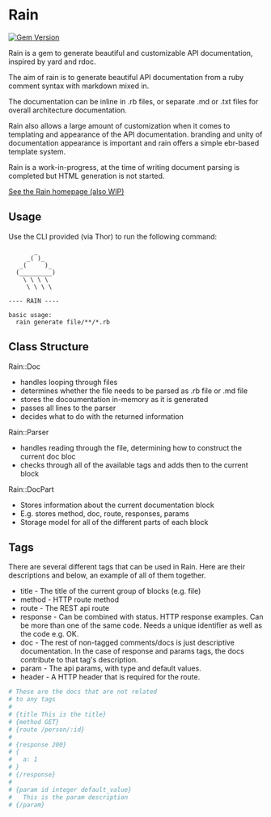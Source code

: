 # Rain

[![Gem Version](https://badge.fury.io/rb/rain-doc.svg)](http://badge.fury.io/rb/rain-doc)

Rain is a gem to generate beautiful and customizable API documentation, inspired by yard and rdoc.

The aim of rain is to generate beautiful API documentation from a ruby comment syntax with markdown mixed in.

The documentation can be inline in .rb files, or separate .md or .txt files for overall architecture documentation.

Rain also allows a large amount of customization when it comes to templating and appearance of the API documentation. branding and unity of documentation appearance is important and rain offers a simple ebr-based template system.

Rain is a work-in-progress, at the time of writing document parsing is completed but HTML generation is not started.

[See the Rain homepage (also WIP)](http://martin-brennan.github.io/rain)

## Usage
Use the CLI provided (via Thor) to run the following command:

```
       _
     _( )_
   _(     )_
  (_________)
    \ \ \ \
     \ \ \ \

---- RAIN ----

basic usage:
  rain generate file/**/*.rb
```

## Class Structure

Rain::Doc
- handles looping through files
- determines whether the file needs to be parsed as .rb file or .md file
- stores the docoumentation in-memory as it is generated
- passes all lines to the parser
- decides what to do with the returned information

Rain::Parser
- handles reading through the file, determining how to construct the current doc bloc
- checks through all of the available tags and adds then to the current block

Rain::DocPart
- Stores information about the current documentation block
- E.g. stores method, doc, route, responses, params
- Storage model for all of the different parts of each block

## Tags
There are several different tags that can be used in Rain. Here are their descriptions and below, an example of all of them together.

- title - The title of the current group of blocks (e.g. file)
- method - HTTP route method
- route - The REST api route
- response - Can be combined with status. HTTP response examples. Can be more than one of the same code. Needs a unique identifier as well as the code e.g. OK.
- doc - The rest of non-tagged comments/docs is just descriptive documentation. In the case of response and params tags, the docs contribute to that tag's description.
- param - The api params, with type and default values.
- header - A HTTP header that is required for the route.

```ruby
# These are the docs that are not related
# to any tags
# 
# {title This is the title}
# {method GET}
# {route /person/:id}
#
# {response 200}
# {
#   a: 1
# }
# {/response}
# 
# {param id integer default_value}
#   This is the param description
# {/param}
```